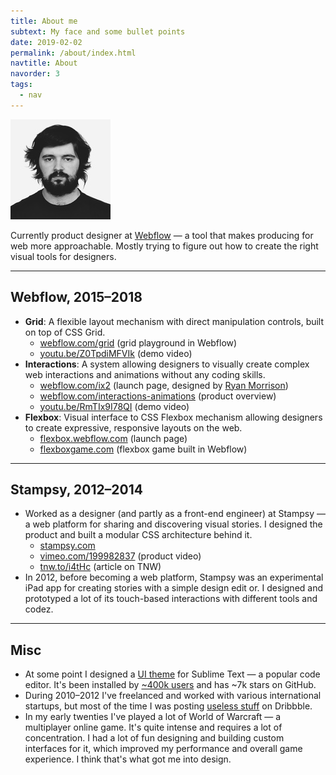 ```yaml
---
title: About me
subtext: My face and some bullet points
date: 2019-02-02
permalink: /about/index.html
navtitle: About
navorder: 3
tags:
  - nav
---
```


![my face](/static/img/face.jpg "me")

Currently product designer at [Webflow](https://webflow.com/) — a tool that makes producing for web more approachable. Mostly trying to figure out how to create the right visual tools for designers.

---

## Webflow, 2015–2018

- **Grid**: A flexible layout mechanism with direct manipulation controls, built on top of CSS Grid.
  - [webflow.com/grid](https://webflow.com/grid) (grid playground in Webflow)
  - [youtu.be/Z0TpdiMFVIk](https://youtu.be/Z0TpdiMFVIk) (demo video)
- **Interactions**: A system allowing designers to visually create complex web interactions and animations without any coding skills.
  - [webflow.com/ix2](https://webflow.com/ix2) (launch page, designed by [Ryan Morrison](https://ryry.io))
  - [webflow.com/interactions-animations](https://webflow.com/interactions-animations) (product overview)
  - [youtu.be/RmTIx9I78QI](https://youtu.be/RmTIx9I78QI) (demo video)
- **Flexbox**: Visual interface to CSS Flexbox mechanism allowing designers to create expressive, responsive layouts on the web.
  - [flexbox.webflow.com](https://flexbox.webflow.com) (launch page)
  - [flexboxgame.com](https://www.flexboxgame.com/) (flexbox game built in Webflow)

---

## Stampsy, 2012–2014

- Worked as a designer (and partly as a front-end engineer) at Stampsy — a web platform for sharing and discovering visual stories. I designed the product and built a modular CSS architecture behind it.
  - [stampsy.com](https://stampsy.com/)
  - [vimeo.com/199982837](https://vimeo.com/199982837) (product video)
  - [tnw.to/i4tHc](http://tnw.to/i4tHc) (article on TNW)
- In 2012, before becoming a web platform, Stampsy was an experimental iPad app for creating stories with a simple design edit
  or. I designed and prototyped a lot of its touch-based interactions with different tools and codez.

---

## Misc

- At some point I designed a [UI theme](https://github.com/kkga/spacegray) for Sublime Text — a popular code editor. It's been installed by [~400k users](https://packagecontrol.io/packages/Theme%20-%20Spacegray) and has ~7k stars on GitHub.
- During 2010–2012 I've freelanced and worked with various international startups, but most of the time I was posting [useless stuff](https://dribbble.com/gadzhi) on Dribbble.
- In my early twenties I've played a lot of World of Warcraft — a multiplayer online game. It's quite intense and requires a lot of concentration. I had a lot of fun designing and building custom interfaces for it, which improved my performance and overall game experience. I think that's what got me into design.
